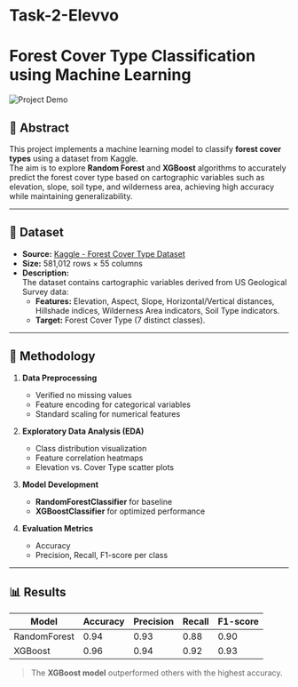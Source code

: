 # Task-2-Elevvo
# Forest Cover Type Classification using Machine Learning

![Project Demo](results/demo.gif)

## 📜 Abstract
This project implements a machine learning model to classify **forest cover types** using a dataset from Kaggle.  
The aim is to explore **Random Forest** and **XGBoost** algorithms to accurately predict the forest cover type based on cartographic variables such as elevation, slope, soil type, and wilderness area, achieving high accuracy while maintaining generalizability.

---

## 📂 Dataset
- **Source:** [Kaggle - Forest Cover Type Dataset](https://www.kaggle.com/datasets/zsinghrahulk/covertype-forest-cover-types)
- **Size:** 581,012 rows × 55 columns
- **Description:**  
  The dataset contains cartographic variables derived from US Geological Survey data:
  - **Features:** Elevation, Aspect, Slope, Horizontal/Vertical distances, Hillshade indices, Wilderness Area indicators, Soil Type indicators.  
  - **Target:** Forest Cover Type (7 distinct classes).

---

## 🧠 Methodology
1. **Data Preprocessing**  
   - Verified no missing values  
   - Feature encoding for categorical variables  
   - Standard scaling for numerical features  

2. **Exploratory Data Analysis (EDA)**  
   - Class distribution visualization  
   - Feature correlation heatmaps  
   - Elevation vs. Cover Type scatter plots  

3. **Model Development**  
   - **RandomForestClassifier** for baseline  
   - **XGBoostClassifier** for optimized performance  

4. **Evaluation Metrics**  
   - Accuracy  
   - Precision, Recall, F1-score per class  

---

## 📊 Results
| Model                  | Accuracy | Precision | Recall | F1-score |
|------------------------|----------|-----------|--------|----------|
| RandomForest           | 0.94     | 0.93      | 0.88   | 0.90     |
| XGBoost                | 0.96     | 0.94      | 0.92   | 0.93     |

> The **XGBoost model** outperformed others with the highest accuracy.
